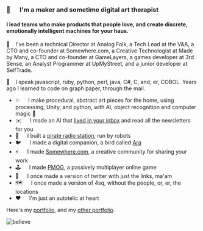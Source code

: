 ### 👋 &emsp; I'm a maker and sometime digital art therapist
#### I lead teams who make products that people love, and create discrete, emotionally intelligent machines for your haus.


🤔 &ensp; I've been a technical Director at Analog Folk, a Tech Lead at the V&A, a CTO and co-founder at Somewhere.com, a Creative Technologist at Made by Many, a CTO and co-founder at GameLayers, a games developer at 3rd Sense, an Analyst Programmer at UpMyStreet, and a junior developer at SelfTrade.

🧐 &ensp; I speak javascript, ruby, python, perl, java, C#, C, and, er, COBOL. Years ago I learned to code on graph paper, through the mail.

- ✨ &emsp; I make procedural, abstract art pieces for the home, using processing, Unity, and python, with AI, object recognition and computer magic 🌈
- ✉️  &emsp; I made an AI that <a href='https://duncangough.com/portfolio/projects/amyhref.html'>lived in your inbox</a> and read all the newsletters for you
- 🤖 &emsp; I built a <a href='https://duncangough.com/portfolio/projects/radiorobot.html'>pirate radio station</a>, run by robots
- 🐦 &emsp; I made a digital companion, a bird called <a href='https://www.creativereview.co.uk/know-caged-bird-sings/'>Ara</a>
- ⚡ &emsp; I made <a href='https://www.swiss-miss.com/2014/01/say-hello-to-somewhere.html'>Somewhere.com</a>, a creative community for sharing your work
- 🕹️ &emsp; I made <a href='https://en.wikipedia.org/wiki/The_Nethernet'>PMOG</a>, a passively multiplayer online game
- 🥚 &emsp; I once made a version of twitter with just the links, ma'am
- 🗺️ &emsp; I once made a version of 4sq, without the people, or, er, the locations
- ❤️  &emsp; I'm just an autotelic at heart

Here's my <a href='https://www.duncangough.com'>portfolio</a>, and my <a href='https://www.duncangough.com/portfolio'>other portfolio</a>.

<img align="center" alt="believe" src="https://www.duncangough.com/i-want-to-believe.png" />
